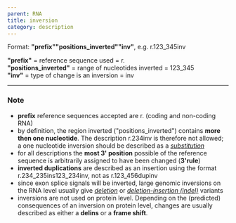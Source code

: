 ```yaml
---
parent: RNA
title: inversion
category: description
---
```


Format:   **"prefix""positions\_inverted""inv"**,  e.g. r.123\_345inv

**"prefix"**  =  reference sequence used  =  r.<br>
**"positions\_inverted"**  =  range of nucleotides inverted  =  123\_345<br>
**"inv"**  =  type of change is an inversion  =  inv

---

### Note

*	**prefix** reference sequences accepted are r. (coding and non-coding RNA)
*	by definition, the region inverted ("positions\_inverted") contains **more then one nucleotide**. The description r.234inv is therefore not allowed; a one nucleotide inversion should be described as a [_substitution_](/recommendations/RNA/variant/substitution/)
*	for all descriptions the **most 3' position** possible of the reference sequence is arbitrarily assigned to have been changed (**3'rule**)
*	**inverted duplications** are described as an insertion using the format r.234\_235ins123\_234inv, not as r.123\_456dupinv
*	since exon splice signals will be inverted, large genomic inversions on the RNA level usually give [_deletion_](/recommendations/RNA/variant/deletion/) or [_deletion-insertion (indel)_](/recommendations/RNA/variant/indel/) variants
*	inversions are not used on protein level. Depending on the (predicted) consequences of an inversion on protein level, changes are usually described as either a **delins** or a **frame shift**.
